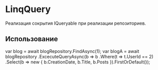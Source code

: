 # LinqQuery
Реализация сокрытия IQueryable при реализации репозиториев.

## Использование
var blog = await blogRepository.FindAsync(1);
var blogA = await blogRepository
                .ExcecuteQueryAsync(b => b
                .Where(t => t.UserId == 2)
                .Select(b => new 
                { 
                    b.CreationDate, 
                    b.Title, 
                    b.Posts 
                }).FirstOrDefault());
